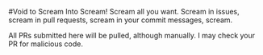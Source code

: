 #Void to Scream Into
Scream! Scream all you want. Scream in issues, scream in pull requests, scream in your commit messages, scream.

All PRs submitted here will be pulled, although manually. I may check your PR for malicious code.
